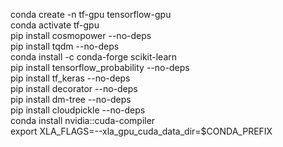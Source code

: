conda create -n tf-gpu tensorflow-gpu<BR>
conda activate tf-gpu<BR>
pip install cosmopower --no-deps<BR>
pip install tqdm --no-deps<BR>
conda install  -c conda-forge scikit-learn<BR>
pip install tensorflow_probability --no-deps<BR>
pip install tf_keras --no-deps<BR>
pip install decorator --no-deps <BR>
pip install dm-tree --no-deps<BR>
pip install cloudpickle --no-deps<BR>
conda install nvidia::cuda-compiler<BR>
export XLA_FLAGS=--xla_gpu_cuda_data_dir=$CONDA_PREFIX<BR>
